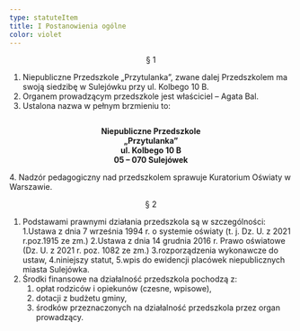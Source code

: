 ```yaml
---
type: statuteItem
title: I Postanowienia ogólne
color: violet
---
```


<span style="text-align: center; display: block;">§ 1</span>

1. Niepubliczne Przedszkole „Przytulanka”, zwane dalej Przedszkolem ma swoją siedzibę w Sulejówku przy ul. Kolbego 10 B.
2. Organem prowadzącym przedszkole jest właściciel – Agata Bal.
3. Ustalona nazwa w pełnym brzmieniu to:
<div style="padding: 1em 0; font-weight: 700;">
	<span style="text-align: center; display: block;">Niepubliczne Przedszkole</span>
	<span style="text-align: center; display: block;">„Przytulanka”</span>
	<span style="text-align: center; display: block;">ul. Kolbego 10 B</span>
	<span style="text-align: center; display: block;">05 – 070 Sulejówek</span>
</div>
4. Nadzór pedagogiczny nad przedszkolem sprawuje Kuratorium Oświaty w Warszawie.

<span style="text-align: center; display: block;">§ 2</span>

1. Podstawami prawnymi działania przedszkola są w szczególności:
   1.Ustawa z dnia 7 września 1994 r. o systemie oświaty (t. j. Dz. U. z 2021 r.poz.1915 ze zm.)
   2.Ustawa z dnia 14 grudnia 2016 r. Prawo oświatowe (Dz. U. z 2021 r. poz. 1082 ze zm.)
   3.rozporządzenia wykonawcze do ustaw,
   4.niniejszy statut,
   5.wpis do ewidencji placówek niepublicznych miasta Sulejówka.
2. Środki finansowe na działalność przedszkola pochodzą z:
   1. opłat rodziców i opiekunów (czesne, wpisowe),
   2. dotacji z budżetu gminy,
   3. środków przeznaczonych na działalność przedszkola przez organ prowadzący.

